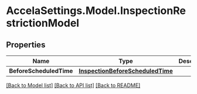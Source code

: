 # AccelaSettings.Model.InspectionRestrictionModel
## Properties

Name | Type | Description | Notes
------------ | ------------- | ------------- | -------------
**BeforeScheduledTime** | [**InspectionBeforeScheduledTime**](InspectionBeforeScheduledTime.md) |  | [optional] 

[[Back to Model list]](../README.md#documentation-for-models) [[Back to API list]](../README.md#documentation-for-api-endpoints) [[Back to README]](../README.md)

